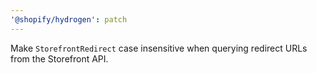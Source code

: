 ```yaml
---
'@shopify/hydrogen': patch
---
```


Make `StorefrontRedirect` case insensitive when querying redirect URLs from the Storefront API.
